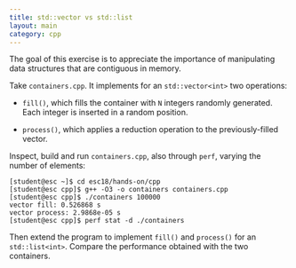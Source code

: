 ```yaml
---
title: std::vector vs std::list
layout: main
category: cpp
---
```


The goal of this exercise is to appreciate the importance of
manipulating data structures that are contiguous in memory.

Take `containers.cpp`. It implements for an `std::vector<int>` two
operations:

* `fill()`, which fills the container with `N` integers randomly
generated. Each integer is inserted in a random position.

* `process()`, which applies a reduction operation to the
previously-filled vector.

Inspect, build and run `containers.cpp`, also through `perf`, varying
the number of elements:

    [student@esc ~]$ cd esc18/hands-on/cpp
    [student@esc cpp]$ g++ -O3 -o containers containers.cpp
    [student@esc cpp]$ ./containers 100000
    vector fill: 0.526868 s
    vector process: 2.9868e-05 s
    [student@esc cpp]$ perf stat -d ./containers

Then extend the program to implement `fill()` and `process()` for an
`std::list<int>`. Compare the performance obtained with the two
containers.

